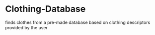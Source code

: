 # Clothing-Database
finds clothes from a pre-made database based on clothing descriptors provided by the user
